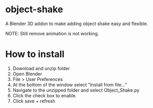 # object-shake
A Blender 3D addon to make adding object shake easy and flexible.

NOTE: Still remove animation is not working.

# How to install
1. Download and unzip folder
2. Open Blender
3. File > User Preferences
4. At the bottom of the window select "Install from file..."
5. Navigate to the unzipped folder and select Object_Shake.py
6. Click the check box to enable.
7. Click save + refresh
